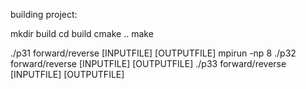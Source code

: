 building project:

mkdir build 
cd build
cmake ..
make

./p31 forward/reverse [INPUTFILE] [OUTPUTFILE]
mpirun -np 8 ./p32 forward/reverse [INPUTFILE] [OUTPUTFILE]
./p33 forward/reverse [INPUTFILE] [OUTPUTFILE]